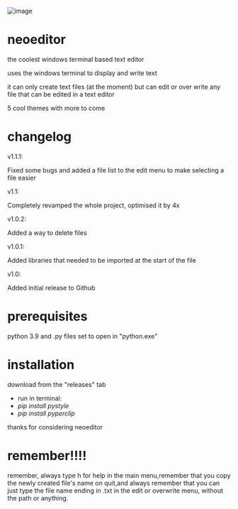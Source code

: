 ![image](https://github.com/Typhoonz0/neoeditor/assets/122064502/367a35a1-70cc-424b-8b68-e3d16f0bda97)


# neoeditor
the coolest windows terminal based text editor

uses the windows terminal to display and write text

it can only create text files (at the moment) but can edit or over write any file that can be edited in a text editor

5 cool themes with more to come

# changelog
v1.1.1:

Fixed some bugs and added a file list to the edit menu to make selecting a file easier

v1.1:

Completely revamped the whole project, optimised it by 4x

v1.0.2:

Added a way to delete files

v1.0.1:

Added libraries that needed to be imported at the start of the file

v1.0:

Added initial release to Github



# prerequisites
python 3.9 and 
.py files set to open in "python.exe"

# installation
download from the "releases" tab
- run in terminal:
-  *pip install pystyle*
-  *pip install pyperclip*
  
thanks for considering neoeditor

# remember!!!!
remember, always type h for help in the main menu,remember that you copy the newly created file's name on quit,and always remember that you can just type the file name ending in .txt in the edit or overwrite menu, without the path or anything.

